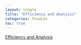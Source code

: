 ```yaml
---
layout: single
title: "Efficiency and Analysis"
categories: Studies
toc: true
---
```


[Efficiency and Analysis](https://github.com/ycho9788/Efficiency_and_Analysis "Efficiency and Analysis")